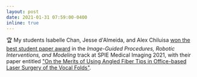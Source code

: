 ```yaml
---
layout: post
date: 2021-01-31 07:59:00-0400
inline: true
---
```


:trophy: My students Isabelle Chan, Jesse d'Almeida, and Alex Chiluisa [won the best student paper
award][1] in the _Image-Guided Procedures, Robotic Interventions, and Modeling_ track
at SPIE Medical Imaging 2021, with their paper entitled
["On the Merits of Using Angled Fiber Tips in Office-based Laser
Surgery of the Vocal Folds"][2].

[1]: https://spie.org/conferences-and-exhibitions/medical-imaging/2021-awards
[2]: https://doi.org/10.1117/12.2580454
